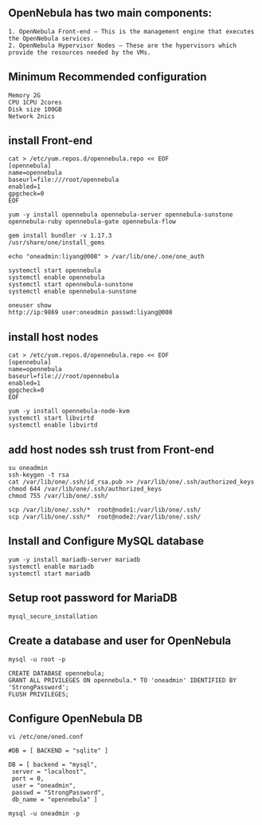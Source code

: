 ## OpenNebula has two main components:
```
1. OpenNebula Front-end – This is the management engine that executes the OpenNebula services.
2. OpenNebula Hypervisor Nodes – These are the hypervisors which provide the resources needed by the VMs.
```
## Minimum Recommended configuration
```
Memory 2G
CPU 1CPU 2cores
Disk size 100GB
Network 2nics
```
## install Front-end
```
cat > /etc/yum.repos.d/opennebula.repo << EOF
[opennebula]
name=opennebula
baseurl=file:///root/opennebula
enabled=1
gpgcheck=0
EOF

yum -y install opennebula opennebula-server opennebula-sunstone opennebula-ruby opennebula-gate opennebula-flow

gem install bundler -v 1.17.3
/usr/share/one/install_gems

echo "oneadmin:liyang@008" > /var/lib/one/.one/one_auth

systemctl start opennebula
systemctl enable opennebula
systemctl start opennebula-sunstone
systemctl enable opennebula-sunstone

oneuser show
http://ip:9869 user:oneadmin passwd:liyang@008
```
## install host nodes
```
cat > /etc/yum.repos.d/opennebula.repo << EOF
[opennebula]
name=opennebula
baseurl=file:///root/opennebula
enabled=1
gpgcheck=0
EOF

yum -y install opennebula-node-kvm
systemctl start libvirtd
systemctl enable libvirtd
```
## add host nodes ssh trust from Front-end
```
su oneadmin
ssh-keygen -t rsa
cat /var/lib/one/.ssh/id_rsa.pub >> /var/lib/one/.ssh/authorized_keys
chmod 644 /var/lib/one/.ssh/authorized_keys
chmod 755 /var/lib/one/.ssh/

scp /var/lib/one/.ssh/*  root@node1:/var/lib/one/.ssh/
scp /var/lib/one/.ssh/*  root@node2:/var/lib/one/.ssh/
```
## Install and Configure MySQL database
```
yum -y install mariadb-server mariadb
systemctl enable mariadb
systemctl start mariadb
```
## Setup root password for MariaDB
```
mysql_secure_installation
```
## Create a database and user for OpenNebula
```
mysql -u root -p

CREATE DATABASE opennebula;
GRANT ALL PRIVILEGES ON opennebula.* TO 'oneadmin' IDENTIFIED BY 'StrongPassword';
FLUSH PRIVILEGES;
```
## Configure OpenNebula DB
```
vi /etc/one/oned.conf

#DB = [ BACKEND = "sqlite" ]

DB = [ backend = "mysql",
 server = "localhost",
 port = 0,
 user = "oneadmin",
 passwd = "StrongPassword",
 db_name = "opennebula" ]

mysql -u oneadmin -p
```
